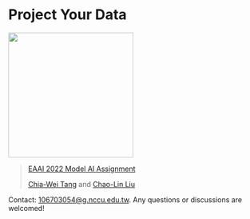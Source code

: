 # Project Your Data

<img src="https://i.imgur.com/69GOnM9.gif" height="250"/>

>[EAAI 2022 Model AI Assignment](http://modelai.gettysburg.edu/)
> 
> [Chia-Wei Tang](https://tverous.github.io/) and [Chao-Lin Liu](https://www.cs.nccu.edu.tw/~chaolin/)

Contact: [106703054@g.nccu.edu.tw](mailto:106703054@g.nccu.edu.tw). Any questions or discussions are welcomed! 
